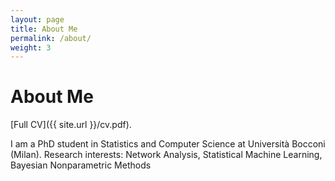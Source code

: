 ```yaml
---
layout: page
title: About Me
permalink: /about/
weight: 3
---
```


# **About Me**

[Full CV]({{ site.url }}/cv.pdf).

I am a PhD student in Statistics and Computer Science at Università Bocconi (Milan).
Research interests: Network Analysis, Statistical Machine Learning, Bayesian Nonparametric Methods
